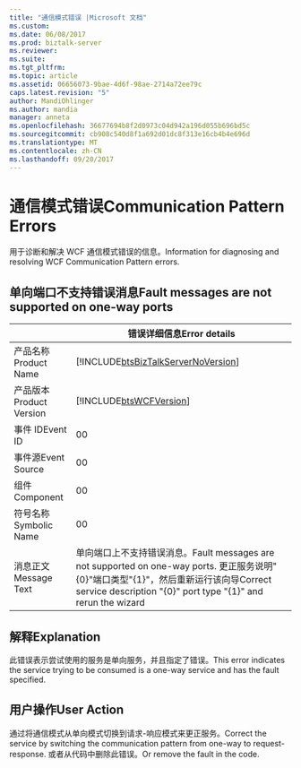 ```yaml
---
title: "通信模式错误 |Microsoft 文档"
ms.custom: 
ms.date: 06/08/2017
ms.prod: biztalk-server
ms.reviewer: 
ms.suite: 
ms.tgt_pltfrm: 
ms.topic: article
ms.assetid: 06656073-9bae-4d6f-98ae-2714a72ee79c
caps.latest.revision: "5"
author: MandiOhlinger
ms.author: mandia
manager: anneta
ms.openlocfilehash: 36677694b8f2d0973c04d942a196d055b696bd5c
ms.sourcegitcommit: cb908c540d8f1a692d01dc8f313e16cb4b4e696d
ms.translationtype: MT
ms.contentlocale: zh-CN
ms.lasthandoff: 09/20/2017
---
```

# <a name="communication-pattern-errors"></a><span data-ttu-id="1be87-102">通信模式错误</span><span class="sxs-lookup"><span data-stu-id="1be87-102">Communication Pattern Errors</span></span>
<span data-ttu-id="1be87-103">用于诊断和解决 WCF 通信模式错误的信息。</span><span class="sxs-lookup"><span data-stu-id="1be87-103">Information for diagnosing and resolving WCF Communication Pattern errors.</span></span>  

## <a name="fault-messages-are-not-supported-on-one-way-ports"></a><span data-ttu-id="1be87-104">单向端口不支持错误消息</span><span class="sxs-lookup"><span data-stu-id="1be87-104">Fault messages are not supported on one-way ports</span></span>
  
||<span data-ttu-id="1be87-105">错误详细信息</span><span class="sxs-lookup"><span data-stu-id="1be87-105">Error details</span></span>|  
|-|-|  
|<span data-ttu-id="1be87-106">产品名称</span><span class="sxs-lookup"><span data-stu-id="1be87-106">Product Name</span></span>|[!INCLUDE[btsBizTalkServerNoVersion](../includes/btsbiztalkservernoversion-md.md)]|  
|<span data-ttu-id="1be87-107">产品版本</span><span class="sxs-lookup"><span data-stu-id="1be87-107">Product Version</span></span>|[!INCLUDE[btsWCFVersion](../includes/btswcfversion-md.md)]|  
|<span data-ttu-id="1be87-108">事件 ID</span><span class="sxs-lookup"><span data-stu-id="1be87-108">Event ID</span></span>|<span data-ttu-id="1be87-109">0</span><span class="sxs-lookup"><span data-stu-id="1be87-109">0</span></span>|  
|<span data-ttu-id="1be87-110">事件源</span><span class="sxs-lookup"><span data-stu-id="1be87-110">Event Source</span></span>|<span data-ttu-id="1be87-111">0</span><span class="sxs-lookup"><span data-stu-id="1be87-111">0</span></span>|  
|<span data-ttu-id="1be87-112">组件</span><span class="sxs-lookup"><span data-stu-id="1be87-112">Component</span></span>|<span data-ttu-id="1be87-113">0</span><span class="sxs-lookup"><span data-stu-id="1be87-113">0</span></span>|  
|<span data-ttu-id="1be87-114">符号名称</span><span class="sxs-lookup"><span data-stu-id="1be87-114">Symbolic Name</span></span>|<span data-ttu-id="1be87-115">0</span><span class="sxs-lookup"><span data-stu-id="1be87-115">0</span></span>|  
|<span data-ttu-id="1be87-116">消息正文</span><span class="sxs-lookup"><span data-stu-id="1be87-116">Message Text</span></span>|<span data-ttu-id="1be87-117">单向端口上不支持错误消息。</span><span class="sxs-lookup"><span data-stu-id="1be87-117">Fault messages are not supported on one-way ports.</span></span> <span data-ttu-id="1be87-118">更正服务说明"{0}"端口类型"{1}"，然后重新运行该向导</span><span class="sxs-lookup"><span data-stu-id="1be87-118">Correct service description "{0}" port type "{1}" and rerun the wizard</span></span>|  
  
## <a name="explanation"></a><span data-ttu-id="1be87-119">解释</span><span class="sxs-lookup"><span data-stu-id="1be87-119">Explanation</span></span>  
 <span data-ttu-id="1be87-120">此错误表示尝试使用的服务是单向服务，并且指定了错误。</span><span class="sxs-lookup"><span data-stu-id="1be87-120">This error indicates the service trying to be consumed is a one-way service and has the fault specified.</span></span>  
  
## <a name="user-action"></a><span data-ttu-id="1be87-121">用户操作</span><span class="sxs-lookup"><span data-stu-id="1be87-121">User Action</span></span>  
 <span data-ttu-id="1be87-122">通过将通信模式从单向模式切换到请求-响应模式来更正服务。</span><span class="sxs-lookup"><span data-stu-id="1be87-122">Correct the service by switching the communication pattern from one-way to request-response.</span></span> <span data-ttu-id="1be87-123">或者从代码中删除此错误。</span><span class="sxs-lookup"><span data-stu-id="1be87-123">Or remove the fault in the code.</span></span>
 
 